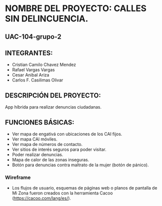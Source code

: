 ﻿# NOMBRE DEL PROYECTO: CALLES SIN DELINCUENCIA.
## UAC-104-grupo-2
## INTEGRANTES:
+ Cristian Camilo Chavez Mendez
+ Rafael Vargas Vargas
+ Cesar Anibal Ariza
+ Carlos F. Casilimas Olivar

## DESCRIPCIÓN DEL PROYECTO:
App híbrida para realizar denuncias ciudadanas.

## FUNCIONES BÁSICAS:
* Ver mapa de engativá con ubicaciones de los CAI fijos.
* Ver mapa CAI móviles.
* Ver mapa de números de contacto.
* Ver sitios de interés seguros  para poder visitar.
* Poder realizar denuncias.
* Mapa de calor de las zonas inseguras.
* Botón para denuncias contra maltrato de la mujer (botón de pánico).

### Wireframe
+ Los flujos de usuario, esquemas de páginas web o planos de pantalla de Mi Zona fueron creados con la herramienta Cacoo (https://cacoo.com/lang/es/).
